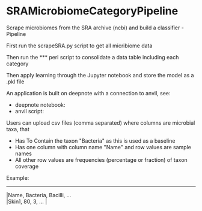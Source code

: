 # SRAMicrobiomeCategoryPipeline
Scrape microbiomes from the SRA archive (ncbi) and build a classifier - Pipeline


First run the scrapeSRA.py script to get all micribiome data

Then run the *** perl script to consolidate a data table including each category

Then apply learning through the Jupyter notebook and store the model as a .pkl file

An application is built on deepnote with a connection to anvil, see:
- deepnote notebook:
- anvil script:

Users can upload csv files (comma separated) where columns are microbial taxa, that
- Has To Contain the taxon "Bacteria" as this is used as a baseline
- Has one column with column name "Name" and row values are sample names
- All other row values are frequencies (percentage or fraction) of taxon coverage

Example:
_____________________________
|Name, Bacteria, Bacilli, ...     
|Skin1, 80, 3, ...
|
